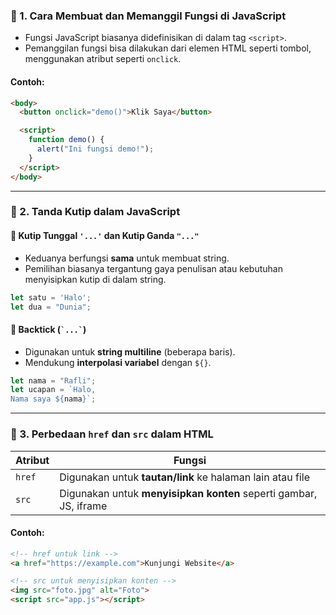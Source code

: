 ### 🧩 1. Cara Membuat dan Memanggil Fungsi di JavaScript

* Fungsi JavaScript biasanya didefinisikan di dalam tag `<script>`.
* Pemanggilan fungsi bisa dilakukan dari elemen HTML seperti tombol, menggunakan atribut seperti `onclick`.

#### Contoh:

```html
<body>
  <button onclick="demo()">Klik Saya</button>

  <script>
    function demo() {
      alert("Ini fungsi demo!");
    }
  </script>
</body>
```

---

### 📝 2. Tanda Kutip dalam JavaScript

#### 🔸 Kutip Tunggal `'...'` dan Kutip Ganda `"..."`

* Keduanya berfungsi **sama** untuk membuat string.
* Pemilihan biasanya tergantung gaya penulisan atau kebutuhan menyisipkan kutip di dalam string.

```javascript
let satu = 'Halo';
let dua = "Dunia";
```

#### 🔸 Backtick (`` `...` ``)

* Digunakan untuk **string multiline** (beberapa baris).
* Mendukung **interpolasi variabel** dengan `${}`.

```javascript
let nama = "Rafli";
let ucapan = `Halo,
Nama saya ${nama}`;
```

---

### 🔗 3. Perbedaan `href` dan `src` dalam HTML

| Atribut | Fungsi                                                            |
| ------- | ----------------------------------------------------------------- |
| `href`  | Digunakan untuk **tautan/link** ke halaman lain atau file         |
| `src`   | Digunakan untuk **menyisipkan konten** seperti gambar, JS, iframe |

#### Contoh:

```html
<!-- href untuk link -->
<a href="https://example.com">Kunjungi Website</a>

<!-- src untuk menyisipkan konten -->
<img src="foto.jpg" alt="Foto">
<script src="app.js"></script>
```
